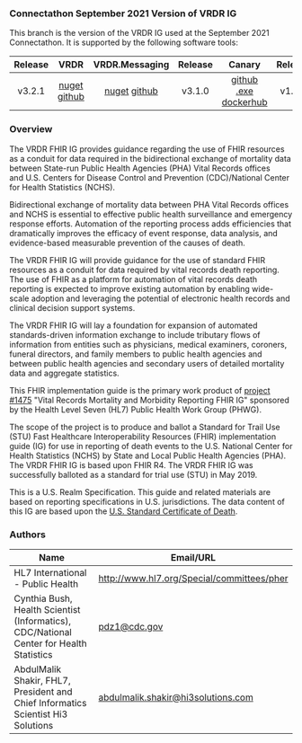 
### Connectathon September 2021 Version of VRDR IG

This branch is the version of the VRDR IG used at the September 2021 Connectathon.
It is supported by the following software tools:

|Release|VRDR|VRDR.Messaging| Release|Canary | Release | JavaLib |
|:------:|:------:|:------:|:------:|:------:|:------:|:------:|
| v3.2.1| [nuget](https://www.nuget.org/packages/VRDR/3.2.1) [github](https://github.com/nightingaleproject/vrdr-dotnet/releases/tag/v3.2.1) |	[nuget](https://www.nuget.org/packages/VRDR.Messaging/3.2.1) [github](https://github.com/nightingaleproject/vrdr-dotnet/releases/tag/v3.2.1)| v3.1.0|[github .exe](https://github.com/nightingaleproject/canary/releases/download/v3.1.0/canary-3.1.0-windows-x64.zip) [dockerhub](https://hub.docker.com/layers/mitre/canary/v3.1.0/images/sha256-44bee0f166efb939c94990d9e458147e0328996d42825e1874aa31fb0721852b?context=explore)|v1.2.3 |[github](https://github.com/MortalityReporting/VRDR_javalib/releases/tag/v.1.2.3-R4-STU1.2) |

### Overview

The VRDR FHIR IG provides guidance regarding the use of FHIR resources as a conduit for data required in the bidirectional exchange of mortality data between State-run Public Health Agencies (PHA) Vital Records offices and U.S. Centers for Disease Control and Prevention (CDC)/National Center for Health Statistics (NCHS).

Bidirectional exchange of mortality data between PHA Vital Records offices and NCHS is essential to effective public health surveillance and emergency response efforts. Automation of the reporting process adds efficiencies that dramatically improves the efficacy of event response, data analysis, and evidence-based measurable prevention of the causes of death.

The VRDR FHIR IG will provide guidance for the use of standard FHIR resources as a conduit for data required by vital records death reporting. The use of FHIR as a platform for automation of vital records death reporting is expected to improve existing automation by enabling wide-scale adoption and leveraging the potential of electronic health records and clinical decision support systems.

The VRDR FHIR IG will lay a foundation for expansion of automated standards-driven information exchange to include tributary flows of information from entities such as physicians, medical examiners, coroners, funeral directors, and family members to public health agencies and between public health agencies and secondary users of detailed mortality data and aggregate statistics.

This FHIR implementation guide is the primary work product of [project #1475](https://bit.ly/34DRIoA) "Vital Records Mortality and Morbidity Reporting FHIR IG" sponsored by the Health Level Seven (HL7) Public Health Work Group (PHWG).

The scope of the project is to produce and ballot a Standard for Trail Use (STU) Fast Healthcare Interoperability Resources (FHIR) implementation guide (IG) for use in reporting of death events to the U.S. National Center for Health Statistics (NCHS) by State and Local Public Health Agencies (PHA). The VRDR FHIR IG is based upon FHIR R4. The VRDR FHIR IG was successfully balloted as a standard for trial use (STU) in May 2019.

This is a U.S. Realm Specification. This guide and related materials are based on reporting specifications in U.S. jurisdictions. The data content of this IG are based upon the [U.S. Standard Certificate of Death](https://www.cdc.gov/nchs/data/dvs/DEATH11-03final-ACC.pdf).



### Authors

<table>
<thead>
<tr>
<th>Name</th>
<th>Email/URL</th>
</tr>
</thead>
<tbody>
<tr>
<td>HL7 International - Public Health</td>
<td><a href="http://www.hl7.org/Special/committees/pher" target="_new">http://www.hl7.org/Special/committees/pher</a></td>
</tr>
<tr>
<td>Cynthia Bush, Health Scientist (Informatics), CDC/National Center for Health Statistics</td>
<td><a href="mailto:pdz1@cdc.gov">pdz1@cdc.gov</a></td>
</tr>
<tr>
<td>AbdulMalik Shakir, FHL7, President and Chief Informatics Scientist Hi3 Solutions</td>
<td><a href="mailto:abdulmalik.shakir@hi3solutions.com">abdulmalik.shakir@hi3solutions.com</a></td>
</tr>
</tbody>
</table>
